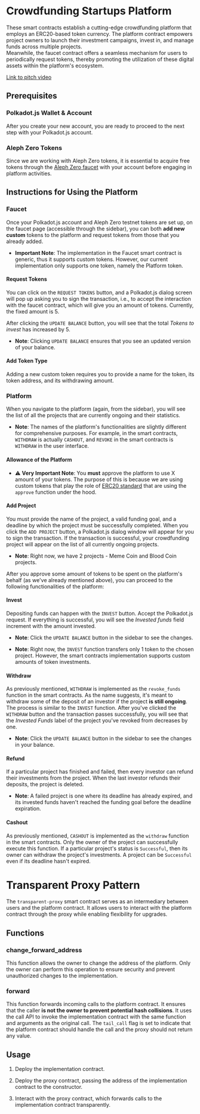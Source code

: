# Crowdfunding Startups Platform

These smart contracts establish a cutting-edge crowdfunding platform that employs an ERC20-based token currency. The platform contract empowers project owners to launch their investment campaigns, invest in, and manage funds across multiple projects.<br> Meanwhile, the faucet contract offers a seamless mechanism for users to periodically request tokens, thereby promoting the utilization of these digital assets within the platform's ecosystem.

[Link to pitch video]()

## Prerequisites

### Polkadot.js Wallet & Account

After you create your new account, you are ready to proceed to the next step with your Polkadot.js account.

### Aleph Zero Tokens

Since we are working with Aleph Zero tokens, it is essential to acquire free tokens through the [Aleph Zero faucet](https://faucet.test.azero.dev/) with your account before engaging in platform activities.

## Instructions for Using the Platform

### Faucet

Once your Polkadot.js account and Aleph Zero testnet tokens are set up, on the faucet page (accessible through the sidebar), you can both **add new custom** tokens to the platform and request tokens from those that you already added.

* **Important Note**: The implementation in the Faucet smart contract is generic, thus it supports custom tokens. However, our current implementation only supports one token, namely the Platform token.

#### Request Tokens

You can click on the `REQUEST TOKENS` button, and a Polkadot.js dialog screen will pop up asking you to sign the transaction, i.e., to accept the interaction with the faucet contract, which will give you an amount of tokens. Currently, the fixed amount is 5.

After clicking the `UPDATE BALANCE` button, you will see that the total *Tokens to invest* has increased by 5.

* **Note**: Clicking `UPDATE BALANCE` ensures that you see an updated version of your balance.

#### Add Token Type

Adding a new custom token requires you to provide a name for the token, its token address, and its withdrawing amount.

### Platform

When you navigate to the platform (again, from the sidebar), you will see the list of all the projects that are currently ongoing and their statistics.

* **Note**: The names of the platform's functionalities are slightly different for comprehensive purposes. For example, in the smart contracts, `WITHDRAW` is actually `CASHOUT`, and `REVOKE` in the smart contracts is `WITHDRAW` in the user interface.

#### Allowance of the Platform

* ⚠ **Very Important Note**: You **must** approve the platform to use X amount of your tokens. The purpose of this is because we are using custom tokens that play the role of [ERC20 standard](https://ethereum.org/en/developers/docs/standards/tokens/erc-20/) that are using the `approve` function under the hood.

#### Add Project

You must provide the name of the project, a valid funding goal, and a deadline by which the project must be successfully completed. When you click the `ADD PROJECT` button, a Polkadot.js dialog window will appear for you to sign the transaction. If the transaction is successful, your crowdfunding project will appear on the list of all currently ongoing projects.

* **Note**: Right now, we have 2 projects - Meme Coin and Blood Coin projects.

After you approve some amount of tokens to be spent on the platform's behalf (as we've already mentioned above), you can proceed to the following functionalities of the platform:

#### Invest

Depositing funds can happen with the `INVEST` button. Accept the Polkadot.js request. If everything is successful, you will see the *Invested funds* field increment with the amount invested.

* **Note**: Click the `UPDATE BALANCE` button in the sidebar to see the changes.

* **Note**: Right now, the `INVEST` function transfers only 1 token to the chosen project. However, the smart contracts implementation supports custom amounts of token investments.

#### Withdraw

As previously mentioned, `WITHDRAW` is implemented as the `revoke_funds` function in the smart contracts. As the name suggests, it's meant to withdraw some of the deposit of an investor if the project **is still ongoing**. The process is similar to the `INVEST` function. After you've clicked the `WITHDRAW` button and the transaction passes successfully, you will see that the *Invested Funds* label of the project you've revoked from decreases by one.

* **Note**: Click the `UPDATE BALANCE` button in the sidebar to see the changes in your balance.

#### Refund

If a particular project has finished and failed, then every investor can refund their investments from the project. When the last investor refunds their deposits, the project is deleted.

* **Note**: A failed project is one where its deadline has already expired, and its invested funds haven't reached the funding goal before the deadline expiration.

#### Cashout

As previously mentioned, `CASHOUT` is implemented as the `withdraw` function in the smart contracts. Only the owner of the project can successfully execute this function. If a particular project's status is `Successful`, then its owner can withdraw the project's investments. A project can be `Successful` even if its deadline hasn't expired.

# Transparent Proxy Pattern

The `transparent-proxy` smart contract serves as an intermediary between users and the platform contract. It allows users to interact with the platform contract through the proxy while enabling flexibility for upgrades.

## Functions

### change_forward_address
This function allows the owner to change the address of the platform. Only the owner can perform this operation to ensure security and prevent unauthorized changes to the implementation.

### forward
This function forwards incoming calls to the platform contract. It ensures that the caller **is not the owner to prevent potential hash collisions**. It uses the call API to invoke the implementation contract with the same function and arguments as the original call. The `tail_call` flag is set to indicate that the platform contract should handle the call and the proxy should not return any value.

## Usage

1. Deploy the implementation contract.

2. Deploy the proxy contract, passing the address of the implementation contract to the constructor.

3. Interact with the proxy contract, which forwards calls to the implementation contract transparently.
